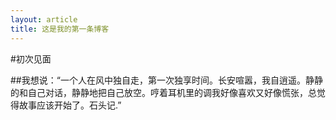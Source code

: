 ```yaml
---
layout: article
title: 这是我的第一条博客
---
```

#初次见面

##我想说：“一个人在风中独自走，第一次独享时间。长安喧嚣，我自逍遥。静静的和自己对话，静静地把自己放空。哼着耳机里的调我好像喜欢又好像慌张，总觉得故事应该开始了。石头记.”
